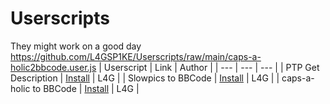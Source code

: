 # Userscripts
They might work on a good day
https://github.com/L4GSP1KE/Userscripts/raw/main/caps-a-holic2bbcode.user.js
| Userscript | Link | Author |
| --- | --- | --- |
| PTP Get Description | [Install](https://github.com/L4GSP1KE/Userscripts/raw/main/PTP_Get_Description.user.js) | L4G |
| Slowpics to BBCode | [Install](https://github.com/L4GSP1KE/Userscripts/raw/main/slowpics2bbcode.user.js) | L4G |
| caps-a-holic to BBCode | [Install](https://github.com/L4GSP1KE/Userscripts/raw/main/caps-a-holic2bbcode.user.js) | L4G |
